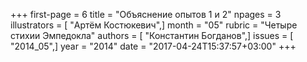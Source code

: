 +++
first-page = 6
title = "Объяснение опытов 1 и 2"
npages = 3
illustrators = [ "Артём Костюкевич",]
month = "05"
rubric = "Четыре стихии Эмпедокла"
authors = [ "Константин Богданов",]
issues = [ "2014_05",]
year = "2014"
date = "2017-04-24T15:37:57+03:00"
+++
